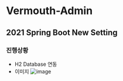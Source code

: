 # Vermouth-Admin
## 2021 Spring Boot New Setting
### 진행상황
- H2 Database 연동
- 이미지
![image](https://user-images.githubusercontent.com/24692694/126660000-dcfa3273-4a3c-407d-88fa-bfb1dbc1435d.png)
